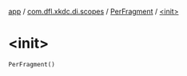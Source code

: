 [app](../../index.md) / [com.dfl.xkdc.di.scopes](../index.md) / [PerFragment](index.md) / [&lt;init&gt;](./-init-.md)

# &lt;init&gt;

`PerFragment()`